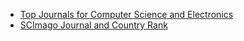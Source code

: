 - [Top Journals for Computer Science and Electronics](http://www.guide2research.com/journals/)
- [SCImago Journal and Country Rank](http://www.scimagojr.com/journalrank.php?category=1702)
